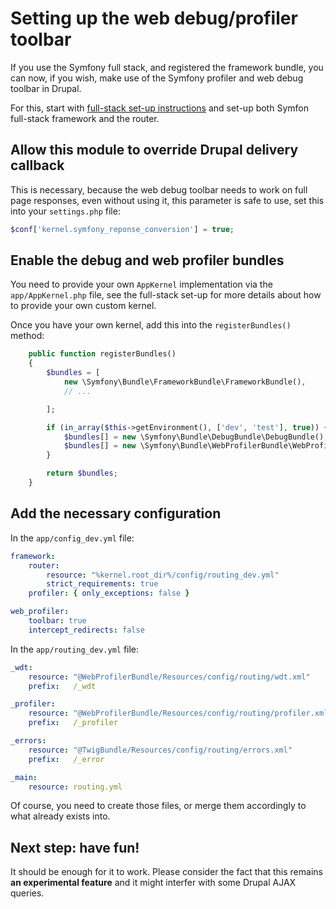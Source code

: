 # Setting up the web debug/profiler toolbar

If you use the Symfony full stack, and registered the framework bundle, you
can now, if you wish, make use of the Symfony profiler and web debug toolbar
in Drupal.

For this, start with [full-stack set-up instructions](Resources/docs/bundles.md)
and set-up both Symfon full-stack framework and the router.

## Allow this module to override Drupal delivery callback

This is necessary, because the web debug toolbar needs to work on full page
responses, even without using it, this parameter is safe to use, set this into
your ``settings.php`` file:

```php
$conf['kernel.symfony_reponse_conversion'] = true;
```

## Enable the debug and web profiler bundles

You need to provide your own ``AppKernel`` implementation via the
``app/AppKernel.php`` file, see the full-stack set-up for more details about
how to provide your own custom kernel.

Once you have your own kernel, add this into the ``registerBundles()`` method:

```php
    public function registerBundles()
    {
        $bundles = [
            new \Symfony\Bundle\FrameworkBundle\FrameworkBundle(),
            // ...

        ];

        if (in_array($this->getEnvironment(), ['dev', 'test'], true)) {
            $bundles[] = new \Symfony\Bundle\DebugBundle\DebugBundle();
            $bundles[] = new \Symfony\Bundle\WebProfilerBundle\WebProfilerBundle();
        }

        return $bundles;
    }
```

## Add the necessary configuration

In the ``app/config_dev.yml`` file:

```yml
framework:
    router:
        resource: "%kernel.root_dir%/config/routing_dev.yml"
        strict_requirements: true
    profiler: { only_exceptions: false }

web_profiler:
    toolbar: true
    intercept_redirects: false
```

In the ``app/routing_dev.yml`` file:

```yml
_wdt:
    resource: "@WebProfilerBundle/Resources/config/routing/wdt.xml"
    prefix:   /_wdt

_profiler:
    resource: "@WebProfilerBundle/Resources/config/routing/profiler.xml"
    prefix:   /_profiler

_errors:
    resource: "@TwigBundle/Resources/config/routing/errors.xml"
    prefix:   /_error

_main:
    resource: routing.yml
```

Of course, you need to create those files, or merge them accordingly to what
already exists into.

## Next step: have fun!

It should be enough for it to work. Please consider the fact that this remains
**an experimental feature** and it might interfer with some Drupal AJAX queries.
